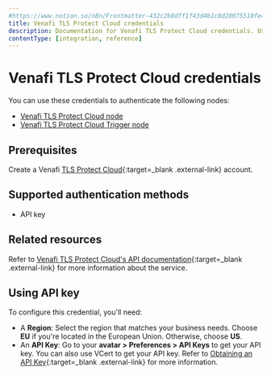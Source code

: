 ```yaml
---
#https://www.notion.so/n8n/Frontmatter-432c2b8dff1f43d4b1c8d20075510fe4
title: Venafi TLS Protect Cloud credentials
description: Documentation for Venafi TLS Protect Cloud credentials. Use these credentials to authenticate Venafi TLS Protect Cloud in n8n, a workflow automation platform.
contentType: [integration, reference]
---
```


# Venafi TLS Protect Cloud credentials

You can use these credentials to authenticate the following nodes:

* [Venafi TLS Protect Cloud node](/integrations/builtin/app-nodes/n8n-nodes-base.venafitlsprotectcloud/)
* [Venafi TLS Protect Cloud Trigger node](/integrations/builtin/trigger-nodes/n8n-nodes-base.venafitlsprotectcloudtrigger/)

## Prerequisites

Create a Venafi [TLS Protect Cloud](https://venafi.com/tls-protect/){:target=_blank .external-link} account.

## Supported authentication methods

- API key

## Related resources

Refer to [Venafi TLS Protect Cloud's API documentation](https://docs.venafi.cloud/api/vaas-rest-api/){:target=_blank .external-link} for more information about the service.

## Using API key

To configure this credential, you'll need:

- A **Region**: Select the region that matches your business needs. Choose **EU** if you're located in the European Union. Otherwise, choose **US**.
- An **API Key**: Go to your **avatar > Preferences > API Keys** to get your API key. You can also use VCert to get your API key. Refer to [Obtaining an API Key](https://docs.venafi.cloud/api/obtaining-api-key/){:target=_blank .external-link} for more information.
